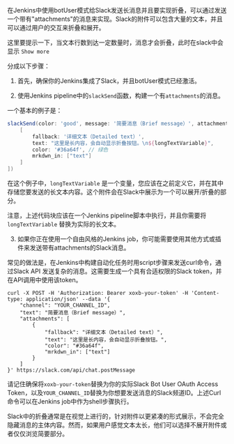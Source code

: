 在Jenkins中使用botUser模式给Slack发送长消息并且要实现折叠，可以通过发送一个带有"attachments"的消息来实现。Slack的附件可以包含大量的文本，并且可以通过用户的交互来折叠和展开。

这里要提示一下，当文本行数到达一定数量时，消息才会折叠，此时在slack中会显示 `Show more` 

分成以下步骤：

1. 首先，确保你的Jenkins集成了Slack，并且botUser模式已经激活。

2. 使用Jenkins pipeline中的`slackSend`函数，构建一个有`attachments`的消息。

一个基本的例子是：

```groovy
slackSend(color: 'good', message: '简要消息（Brief message）', attachments: [
    [
        fallback: '详细文本（Detailed text）',
        text: "这里是长内容，会自动显示折叠按钮。\n${longTextVariable}",
        color: '#36a64f', // 绿色
        mrkdwn_in: ["text"]
    ]
])
```

在这个例子中，`longTextVariable` 是一个变量，您应该在之前定义它，并在其中存储您要发送的长文本内容。这个附件会在Slack中展示为一个可以展开/折叠的部分。

注意，上述代码块应该在一个Jenkins pipeline脚本中执行，并且你需要将 `longTextVariable` 替换为实际的长文本。

3. 如果你正在使用一个自由风格的Jenkins job，你可能需要使用其他方式或插件来发送带有attachments的Slack消息。

常见的做法是，在Jenkins中构建自动化任务时用script步骤来发送curl命令，通过Slack API 发送复杂的消息。这需要生成一个具有合适权限的Slack token，并在API调用中使用该token。

```shell
curl -X POST -H 'Authorization: Bearer xoxb-your-token' -H 'Content-type: application/json' --data '{
    "channel": "YOUR_CHANNEL_ID",
    "text": "简要消息（Brief message）",
    "attachments": [
        {
            "fallback": "详细文本（Detailed text）",
            "text": "这里是长内容，会自动显示折叠按钮。",
            "color": "#36a64f",
            "mrkdwn_in": ["text"]
        }
    ]
}' https://slack.com/api/chat.postMessage
```

请记住确保将`xoxb-your-token`替换为你的实际Slack Bot User OAuth Access Token，以及`YOUR_CHANNEL_ID`替换为你想要发送消息的Slack频道ID。上述Curl命令可以在Jenkins job中作为shell步骤执行。

Slack中的折叠通常是在视觉上进行的，针对附件以更紧凑的形式展示，不会完全隐藏消息的主体内容。然而，如果用户感觉文本太长，他们可以选择不展开附件或者仅仅浏览简要部分。
